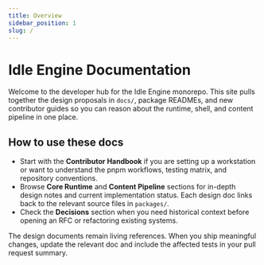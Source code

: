 ```yaml
---
title: Overview
sidebar_position: 1
slug: /
---
```


# Idle Engine Documentation

Welcome to the developer hub for the Idle Engine monorepo. This site pulls
together the design proposals in `docs/`, package READMEs, and new contributor
guides so you can reason about the runtime, shell, and content pipeline in one
place.

## How to use these docs

- Start with the **Contributor Handbook** if you are setting up a workstation or
  want to understand the pnpm workflows, testing matrix, and repository
  conventions.
- Browse **Core Runtime** and **Content Pipeline** sections for in-depth design
  notes and current implementation status. Each design doc links back to the
  relevant source files in `packages/`.
- Check the **Decisions** section when you need historical context before
  opening an RFC or refactoring existing systems.

The design documents remain living references. When you ship meaningful changes,
update the relevant doc and include the affected tests in your pull request
summary.
